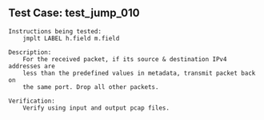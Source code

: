 
Test Case: test_jump_010
------------------------

    Instructions being tested:
        jmplt LABEL h.field m.field

    Description:
        For the received packet, if its source & destination IPv4 addresses are
        less than the predefined values in metadata, transmit packet back on
        the same port. Drop all other packets.

    Verification:
        Verify using input and output pcap files.
